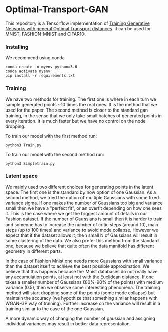 # Optimal-Transport-GAN

This repository is a Tensorflow implementation of [Training Generative Networks with general Optimal Transport distances](https://arxiv.org/abs/1910.00535). It can be used for MNIST, FASHION-MNIST and CIFAR10.


### Installing

We recommend using conda
```
conda create -n myenv python=3.6
conda activate myenv
pip install -r requirements.txt
```

### Training
We have two methods for training. The first one is where in each turn we
sample generated points ~10 times the real ones. It is the method that we 
used for the paper. The second method is closer to the standard gan training,
in the sense that we only take small batches of generated points in every iteration.
It is much faster but we have no control on the node dropping.

To train our model with the first method run:
```
python3 Train.py
```

To train our model with the second method run:
```
python3 Simpletrain.py
```

### Latent space
We mainly used two different choices for generating points in the latent 
space. The first one is the standard by now option of one Gaussian. As a 
second method, we tried the option of multiple Gaussians  with some 
fixed variance sigma. If one makes the number of Gaussians too big and 
variance small then we have a "perfect fit", or an overfit depending on 
how one sees it. This is the case where we get the biggest amount of 
details in our Fashion dataset. If the number of Gaussians is small then 
it is harder to train and someone has to increase the number of critic 
steps (around 10), main steps (up to 100 times) and variance to avoid 
mode collapse. However we expect that if the dataset allows it, then 
small N of Gaussians will result in some clustering of the data. 
We also prefer this method from the standard one, because we believe 
that quite often the data manifold has different 
geometry in different parts.


In the case of Fashion Mnist one needs more Gaussians with small variance
than the dataset itself to achieve the best possible approximation. 
We believe that this happens because the Mnist databases do not really 
have any accumulation points, at least not with the Euclidean distance. 
If one takes a smaller number of Gaussians (80%-90% of the points) with medium 
variance (0.5), then we observe some interesting phenomena. The training 
method will start dropping some of the points (some mode collapse) but 
maintain the accuracy (we hypothize that something similar happens with
WGAN-GP way of training). Further increase on the variance will result in a
training similar to the case of the one Gaussian. 

A more dynamic way of changing the number of gaussian and assigning individual variances may 
result in better data representation.
